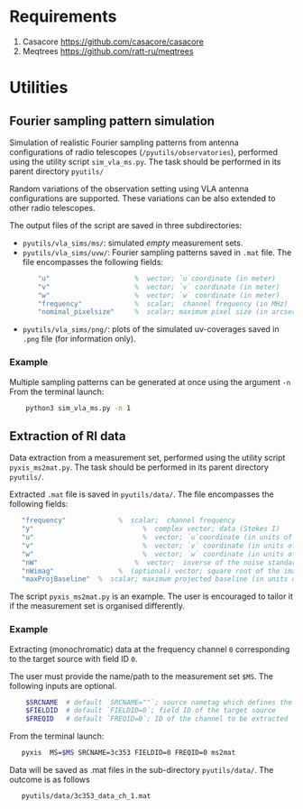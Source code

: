 # Requirements

1. Casacore https://github.com/casacore/casacore
2. Meqtrees https://github.com/ratt-ru/meqtrees

# Utilities

## Fourier sampling pattern simulation
 
Simulation of realistic Fourier sampling patterns from antenna configurations of radio telescopes (`/pyutils/observatories`), performed using the utility script  `sim_vla_ms.py`. The task should be performed in its parent directory  `pyutils/`

Random variations of the observation setting using VLA antenna configurations are supported. These variations can be also extended to other radio telescopes.

The output files of the script are saved in three subdirectories:
   - `pyutils/vla_sims/ms/`: simulated _empty_ measurement sets. 
   - `pyutils/vla_sims/uvw/`: Fourier sampling patterns saved in  `.mat` file. The file encompasses the following fields:

``` matlab    
       "u"                     %  vector; `u`coordinate (in meter)
       "v"                     %  vector; `v` coordinate (in meter)
       "w"                     %  vector; `w` coordinate (in meter)
       "frequency"             %  scalar;  channel frequency (in MHz)
       "nominal_pixelsize"     %  scalar; maximum pixel size (in arcsec), corresponding to nominal resolution of the observations
```    
   - `pyutils/vla_sims/png/`: plots of the simulated uv-coverages  saved in `.png` file (for information only).
     
### Example
Multiple sampling patterns can be generated at once using the argument `-n`
From the terminal launch:
```bash
    python3 sim_vla_ms.py -n 1 
```
## Extraction of RI data 

Data extraction from a measurement set, performed using the utility script `pyxis_ms2mat.py`.  The task should be performed in its parent directory  `pyutils/`.
 
Extracted `.mat` file is saved in `pyutils/data/`. The file encompasses the following fields:

``` matlab
   "frequency"             %  scalar;  channel frequency
   "y"                           %  complex vector; data (Stokes I)
   "u"                           %  vector; `u`coordinate (in units of the wavelength)
   "v"                           %  vector; `v` coordinate (in units of the wavelength)
   "w"                           %  vector; `w` coordinate (in units of the wavelength)
   "nW"                        %  vector;  inverse of the noise standard deviation 
   "nWimag"                %  (optional) vector; square root of the imaging weights if available (Briggs or uniform), empty otherwise
   "maxProjBaseline"  %  scalar; maximum projected baseline (in units of the wavelength)
  ```    

 The script  `pyxis_ms2mat.py` is an example. The user is encouraged to tailor it if the measurement set  is organised differently.

### Example
Extracting (monochromatic) data at the frequency channel  `0` corresponding to the target source with field ID `0`.

The user must provide the name/path to the measurement set `$MS`. The following inputs are optional.
```bash
    $SRCNAME  # default `SRCNAME=""`; source nametag which defines the main directory of the extracted data. 
    $FIELDID  # default `FIELDID=0`; field ID of the target source
    $FREQID   # default `FREQID=0`; ID of the channel to be extracted
```

From the terminal launch:
```bash
   pyxis  MS=$MS SRCNAME=3c353 FIELDID=0 FREQID=0 ms2mat
```

Data will be saved as .mat files in the sub-directory  `pyutils/data/`. The outcome is as follows
```bash
   pyutils/data/3c353_data_ch_1.mat
```
